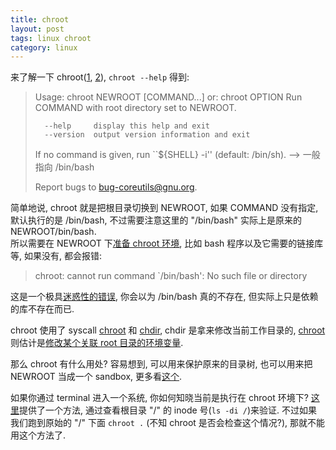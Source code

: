 ```yaml
---
title: chroot
layout: post
tags: linux chroot
category: linux
---
```


来了解一下 chroot([1](http://en.wikipedia.org/wiki/Chroot), [2](http://unix.stackexchange.com/questions/105/chroot-jail-what-is-it-and-how-do-i-use-it)), `chroot --help` 得到:

> Usage: chroot NEWROOT [COMMAND...]
>   or:  chroot OPTION
> Run COMMAND with root directory set to NEWROOT.
> 
>       --help     display this help and exit
>       --version  output version information and exit
> 
> If no command is given, run ``${SHELL} -i'' (default: /bin/sh). --> 一般指向 /bin/bash
> 
> Report bugs to <bug-coreutils@gnu.org>.


简单地说, chroot 就是把根目录切换到 NEWROOT, 如果 COMMAND 没有指定, 默认执行的是 /bin/bash, 不过需要注意这里的 "/bin/bash" 实际上是原来的 NEWROOT/bin/bash.  
所以需要在 NEWROOT 下[准备 chroot 环境](http://www.antionline.com/showthread.php?t=156511), 比如 bash 程序以及它需要的链接库等, 如果没有, 都会报错:

> chroot: cannot run command `/bin/bash': No such file or directory

这是一个极具[迷惑性的错误](http://serverfault.com/questions/162362/chroot-fails-cannot-run-command-bin-bash-no-such-file-or-directory), 你会以为 /bin/bash 真的不存在, 但实际上只是依赖的库不存在而已.

chroot 使用了 syscall [chroot](http://linux.die.net/man/2/chroot) 和 [chdir](http://linux.die.net/man/2/chdir), chdir 是拿来修改当前工作目录的, [chroot](http://linux.die.net/man/2/chroot) 则估计是[修改某个关联 root 目录的环境变量](http://dyverin.blogspot.com/2008/09/chroot.html).

那么 chroot 有什么用处? 容易想到, 可以用来保护原来的目录树, 也可以用来把 NEWROOT 当成一个 sandbox, 更多看[这个](http://www.ibm.com/developerworks/cn/linux/l-cn-chroot/).

如果你通过 terminal 进入一个系统, 你如何知晓当前是执行在 chroot 环境下? [这里](http://unix.stackexchange.com/questions/14345/how-do-i-tell-im-running-in-a-chroot)提供了一个方法, 通过查看根目录 "/" 的 inode 号(`ls -di /`)来验证. 不过如果我们跑到原始的 "/" 下面 `chroot .` (不知 chroot 是否会检查这个情况?), 那就不能用这个方法了.